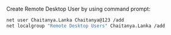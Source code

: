 Create Remote Desktop User by using command prompt:
````sh
net user Chaitanya.Lanka Chaitanya@123 /add
net localgroup "Remote Desktop Users" Chaitanya.Lanka /add
````
